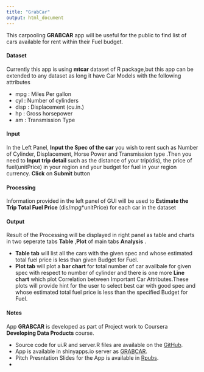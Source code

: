 ```yaml
---
title: "GrabCar"
output: html_document
---
```


This carpooling **GRABCAR** app will be useful for the public to find list of cars available for rent within their Fuel budget.


#### Dataset
Currently this app is using **mtcar** dataset of R package,but this app can be extended to any dataset as long it have Car Models with the following attributes

- mpg : Miles Per gallon
- cyl : Number of cylinders
- disp : Displacement (cu.in.)
- hp : Gross horsepower
- am : Transmission Type


#### Input
In the Left Panel, **Input the Spec of the car** you wish to rent such as Number of Cylinder, Displacement, Horse Power and Transmission type .Then you need to **Input trip detail** such as the distance of your trip(dis), the price of fuel(unitPrice) in your region and  your budget for fuel in your region currency. **Click** on **Submit** button


#### Processing
Information provided in the left panel of GUI will be used to **Estimate the Trip Total Fuel Price** (dis/mpg*unitPrice) for each car in the dataset 


#### Output
Result of the Processing will be displayed in right panel as table and charts in two seperate tabs **Table** ,**Plot** of main tabs **Analysis** .

- **Table tab** will list all the cars with the given spec and whose estimated total fuel price is less than given Budget for Fuel. 
- **Plot tab** will plot a **bar chart** for total number of car availbale for given spec with respect to number of cylinder and there is one more  **Line chart** which plot  Correlation between Important Car Attributes.These plots  will provide hint for the user to select best car with good spec  and whose estimated total fuel price is less than the specified Budget for Fuel. 


#### Notes
App **GRABCAR** is developed as part of Project work to Coursera **Developing Data Products** course.
- Source code for ui.R and server.R files are available on the [GitHub](https://github.com/NarayananAmudha/DevDataProducts).
- App is available in shinyapps.io server as [GRABCAR](https://amudhanarayanan.shinyapps.io/GrabCar).
- Pitch Presntation Slides for the App is available in [Rpubs](http://rpubs.com/NarayananAmudha/GrabCar).
- 



